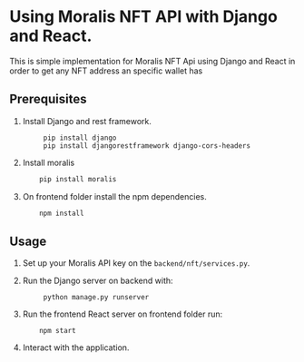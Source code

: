 # Using Moralis NFT API with Django and React.

This is simple implementation for Moralis NFT Api using Django and React in order to get any NFT address an specific wallet has

## Prerequisites

1. Install Django and rest framework.
   
   ```Shell
        pip install django
        pip install djangorestframework django-cors-headers
   ```
2. Install moralis

   ```bash
       pip install moralis 
   ```
3. On frontend folder install the npm dependencies.

   ```bash
       npm install 
   ```

## Usage

1. Set up your Moralis API key on the `backend/nft/services.py`.
2. Run the Django server on backend with:
   
   ```Shell
        python manage.py runserver
   ```
3. Run the frontend React server on frontend folder run:

   ```Shell
       npm start 
   ```
4. Interact with the application.